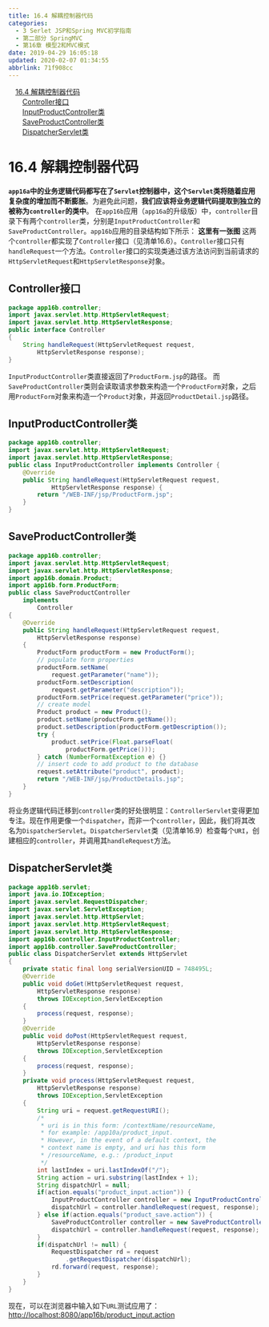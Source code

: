 ```yaml
---
title: 16.4 解耦控制器代码
categories: 
  - 3 Serlet JSP和Spring MVC初学指南
  - 第二部分 SpringMVC
  - 第16章 模型2和MVC模式
date: 2019-04-29 16:05:18
updated: 2020-02-07 01:34:55
abbrlink: 71f908cc
---
```

<div id='my_toc'><a href="/JavaReadingNotes/71f908cc/#16-4-解耦控制器代码" class="header_1">16.4 解耦控制器代码</a>&nbsp;<br><a href="/JavaReadingNotes/71f908cc/#Controller接口" class="header_2">Controller接口</a>&nbsp;<br><a href="/JavaReadingNotes/71f908cc/#InputProductController类" class="header_2">InputProductController类</a>&nbsp;<br><a href="/JavaReadingNotes/71f908cc/#SaveProductController类" class="header_2">SaveProductController类</a>&nbsp;<br><a href="/JavaReadingNotes/71f908cc/#DispatcherServlet类" class="header_2">DispatcherServlet类</a>&nbsp;<br></div>
<style>.header_1{margin-left: 1em;}.header_2{margin-left: 2em;}.header_3{margin-left: 3em;}.header_4{margin-left: 4em;}.header_5{margin-left: 5em;}.header_6{margin-left: 6em;}</style>
<!--more-->
<script>if (navigator.platform.search('arm')==-1){document.getElementById('my_toc').style.display = 'none';}var e,p = document.getElementsByTagName('p');while (p.length>0) {e = p[0];e.parentElement.removeChild(e);}</script>

<!--end-->
# 16.4 解耦控制器代码 #
**`app16a`中的业务逻辑代码都写在了`Servlet`控制器中，这个`Servlet`类将随着应用复杂度的增加而不断膨胀**。为避免此问题，**我们应该将业务逻辑代码提取到独立的被称为`controller`的类中**。
在`app16b`应用（`app16a`的升级版）中，`controller`目录下有两个`controller`类，分别是`InputProductController`和`SaveProductController`。`app16b`应用的目录结构如下所示：
**这里有一张图**
这两个`controller`都实现了`Controller`接口（见清单16.6）。`Controller`接口只有`handleRequest`一个方法。`Controller`接口的实现类通过该方法访问到当前请求的`HttpServletRequest`和`HttpServletResponse`对象。
## Controller接口 ##
```java
package app16b.controller;
import javax.servlet.http.HttpServletRequest;
import javax.servlet.http.HttpServletResponse;
public interface Controller
{
    String handleRequest(HttpServletRequest request,
        HttpServletResponse response);
}
```
`InputProductController`类直接返回了`ProductForm.jsp`的路径。
而`SaveProductController`类则会读取请求参数来构造一个`ProductForm`对象，之后用`ProductForm`对象来构造一个`Product`对象，并返回`ProductDetail.jsp`路径。
## InputProductController类 ##
```java
package app16b.controller;
import javax.servlet.http.HttpServletRequest;
import javax.servlet.http.HttpServletResponse;
public class InputProductController implements Controller {
    @Override
    public String handleRequest(HttpServletRequest request,
            HttpServletResponse response) {
        return "/WEB-INF/jsp/ProductForm.jsp";
    }
}
```
## SaveProductController类 ##
```java
package app16b.controller;
import javax.servlet.http.HttpServletRequest;
import javax.servlet.http.HttpServletResponse;
import app16b.domain.Product;
import app16b.form.ProductForm;
public class SaveProductController
    implements
        Controller
{
    @Override
    public String handleRequest(HttpServletRequest request,
        HttpServletResponse response)
    {
        ProductForm productForm = new ProductForm();
        // populate form properties
        productForm.setName(
            request.getParameter("name"));
        productForm.setDescription(
            request.getParameter("description"));
        productForm.setPrice(request.getParameter("price"));
        // create model
        Product product = new Product();
        product.setName(productForm.getName());
        product.setDescription(productForm.getDescription());
        try {
            product.setPrice(Float.parseFloat(
                productForm.getPrice()));
        } catch (NumberFormatException e) {}
        // insert code to add product to the database
        request.setAttribute("product", product);
        return "/WEB-INF/jsp/ProductDetails.jsp";
    }
}

```
将业务逻辑代码迁移到`controller`类的好处很明显：`ControllerServlet`变得更加专注。现在作用更像一个`dispatcher`，而非一个`controller`，因此，我们将其改名为`DispatcherServlet`。`DispatcherServlet`类（见清单16.9）检查每个`URI`，创建相应的`controller`，并调用其`handleRequest`方法。
## DispatcherServlet类 ##
```java
package app16b.servlet;
import java.io.IOException;
import javax.servlet.RequestDispatcher;
import javax.servlet.ServletException;
import javax.servlet.http.HttpServlet;
import javax.servlet.http.HttpServletRequest;
import javax.servlet.http.HttpServletResponse;
import app16b.controller.InputProductController;
import app16b.controller.SaveProductController;
public class DispatcherServlet extends HttpServlet
{
    private static final long serialVersionUID = 748495L;
    @Override
    public void doGet(HttpServletRequest request,
        HttpServletResponse response)
        throws IOException,ServletException
    {
        process(request, response);
    }
    @Override
    public void doPost(HttpServletRequest request,
        HttpServletResponse response)
        throws IOException,ServletException
    {
        process(request, response);
    }
    private void process(HttpServletRequest request,
        HttpServletResponse response)
        throws IOException,ServletException
    {
        String uri = request.getRequestURI();
        /*
         * uri is in this form: /contextName/resourceName, 
         * for example: /app10a/product_input. 
         * However, in the event of a default context, the 
         * context name is empty, and uri has this form
         * /resourceName, e.g.: /product_input
         */
        int lastIndex = uri.lastIndexOf("/");
        String action = uri.substring(lastIndex + 1);
        String dispatchUrl = null;
        if(action.equals("product_input.action")) {
            InputProductController controller = new InputProductController();
            dispatchUrl = controller.handleRequest(request, response);
        } else if(action.equals("product_save.action")) {
            SaveProductController controller = new SaveProductController();
            dispatchUrl = controller.handleRequest(request, response);
        }
        if(dispatchUrl != null) {
            RequestDispatcher rd = request
                .getRequestDispatcher(dispatchUrl);
            rd.forward(request, response);
        }
    }
}

```
现在，可以在浏览器中输入如下`URL`测试应用了：
[http://localhost:8080/app16b/product_input.action](http://localhost:8080/app16b/product_input.action)


